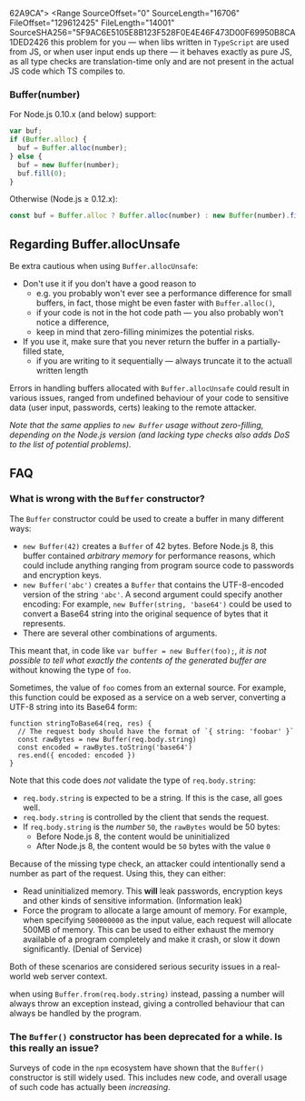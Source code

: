 62A9CA">
      <Range SourceOffset="0" SourceLength="50995" FileOffset="128967579" FileLength="45173" SourceSHA256="B3DE06E7F0E7E84AED0056027A368A698000C90B38F2935882ED0FBD4D3F5E9C" />
    </File>
    <File Path="root\Office16\Visio Content\1046\PRSAVL_M.VSTX" LocalSizeInBytes="282331" SHA256="50A0970604D5ACDA6015A3B40754EAB93FC7AB948716E3376758B91FDDC15848">
      <Range SourceOffset="0" SourceLength="262144" FileOffset="129012752" FileLength="259704" SourceSHA256="D18BB0460EF3A1F0492138CC08618594BB2AA24D6CF4EDD20A2346982A7AA0CE" />
      <Range SourceOffset="262144" SourceLength="20187" FileOffset="129272456" FileLength="16590" SourceSHA256="C6808861FA4CB5FBFBA515BA1DF0CAD88A34FB48AE04BDA3CCB2E86DE8A05348" />
    </File>
    <File Path="root\Office16\Visio Content\1046\PRSSTS_M.VSTX" LocalSizeInBytes="127406" SHA256="0ADDAC901EC90F93E3A6AAED967C95C9AEF71ACF3FE1AFCFE66082AD18279172">
      <Range SourceOffset="0" SourceLength="127406" FileOffset="129289046" FileLength="122181" SourceSHA256="7B99C645EFF6CDDCBFD1E903216FE5FF8B687396FC86B0992945E1EB8DC4EDA1" />
    </File>
    <File Path="root\Office16\Visio Content\1046\PSTRCT_M.VSTX" LocalSizeInBytes="13818" SHA256="782F6BC06FAC1390A0B44B6917D0B408A89FF925803713D00D35656D679CBB27">
      <Range SourceOffset="0" SourceLength="13818" FileOffset="129411227" FileLength="11208" SourceSHA256="43C5B3B9FAF3C6B02E45D721D7D2B0C1A70915AFB59F0EF57171FED1F42C7AF3" />
    </File>
    <File Path="root\Office16\Visio Content\1046\PTSCLD_M.VSSX" LocalSizeInBytes="25648" SHA256="DFD9A96242B6C568DFC710CFB42B80389D83EF998DEDE5E37449345825733E04">
      <Range SourceOffset="0" SourceLength="25648" FileOffset="59329997" FileLength="22208" SourceSHA256="89C1BF46D2BA195CF6E77E54DA2DF322CC3F42CEE0BF3CCAA82C377427303C6C" />
    </File>
    <File Path="root\Office16\Visio Content\1046\PTSINT_M.VSSX" LocalSizeInBytes="484404" SHA256="08BB52B0F8674157A350EBA106E2547F8A8943AF3D55EA3C4FC5BB60EBA98556">
      <Range SourceOffset="0" SourceLength="484404" FileOffset="59352205" FileLength="473987" SourceSHA256="969ECE843632568540850AA3CDAE5776C100C1FF2C9B68CC77C8F00F81DB499B" />
    </File>
    <File Path="root\Office16\Visio Content\1046\PTSINT_VISIO2013_M.VSSX" LocalSizeInBytes="228045" SHA256="1A9A5DA3CF0D30A7248401164044E2788948329FCA4E5EA2C28E7CBF49B7CEEE">
      <Range SourceOffset="0" SourceLength="228045" FileOffset="59826192" FileLength="221031" SourceSHA256="AC830DA4F39B3743AD6842820EF5AEBA623E6EDB6406CF57654701937E68CB5D" />
    </File>
    <File Path="root\Office16\Visio Content\1046\PTSKST_M.VSTX" LocalSizeInBytes="148640" SHA256="CF9FA3F743B23C9C83C717861AC10A619BB1048EEFA30D43417471FA775E7731">
      <Range SourceOffset="0" SourceLength="148640" FileOffset="129422435" FileLength="143602" SourceSHA256="0D9C20758D7934D14A952566D8E21296647B311C2143E77890925E979765A225" />
    </File>
    <File Path="root\Office16\Visio Content\1046\PTUSCL_M.VSSX" LocalSizeInBytes="83022" SHA256="D0623394067996999E1A0D1417398C79468C65A7D75DB279DAF6267E597B08B5">
      <Range SourceOffset="0" SourceLength="83022" FileOffset="60047223" FileLength="76181" SourceSHA256="8D7CCC9199B323998EAC17EE1EC88E19F7C48EE4BF3E5E414D78568A97E04F6F" />
    </File>
    <File Path="root\Office16\Visio Content\1046\PYRAMID_SHAPES_M.VSSX" LocalSizeInBytes="66514" SHA256="6A319D6BF9C3BDE3C604DE9943EB5FE1942F7C925E6F156C11F0DC61B7CD725F">
      <Range SourceOffset="0" SourceLength="66514" FileOffset="60123404" FileLength="62731" SourceSHA256="48909BBD5F9CF1E91524B51A73C2EADBEF5C22FF42A684CB889E1715D6523DBC" />
    </File>
    <File Path="root\Office16\Visio Content\1046\RACK_M.VSTX" LocalSizeInBytes="49327" SHA256="6D8BB2E742A450292FEC1B8B4EC7305FA97AE224042A67209A56EF21A12C4B8F">
      <Range SourceOffset="0" SourceLength="49327" FileOffset="129566037" FileLength="46388" SourceSHA256="18D5EC50EFC64506CD0F13C27959C12CAA0BA3C0E582407FF1C472F3F6D47F8E" />
    </File>
    <File Path="root\Office16\Visio Content\1046\RCKEQP_M.VSSX" LocalSizeInBytes="125671" SHA256="CE058F89E59D55B448DC3B28B940741B74C23FE57947C6F0927665DFB26A853D">
      <Range SourceOffset="0" SourceLength="125671" FileOffset="60186135" FileLength="120378" SourceSHA256="0158AC30848B797BAB66B7AF3792AD2F93B56E93809B60370386AC445C7E7EF6" />
    </File>
    <File Path="root\Office16\Visio Content\1046\RCKSME_M.VSSX" LocalSizeInBytes="104138" SHA256="B0751981B0B4570873FB16E5C20BDFD8C6D85EFA01D3763EE22C709674595E6D">
      <Range SourceOffset="0" SourceLength="104138" FileOffset="60306513" FileLength="100130" SourceSHA256="C518BA0EF26AAA9E6E6B005F37D95EDF665E8C824AF5D1890D5CB50C8BFA1841" />
    </File>
    <File Path="root\Office16\Visio Content\1046\RCKSVR_M.VSSX" LocalSizeInBytes="321304" SHA256="D697FCFD7518D3B8E62F7E7033FF01DAA6BFD00DBEA319AB8CF7307B25D3E3AB">
      <Range SourceOffset="0" SourceLength="321304" FileOffset="60406643" FileLength="313768" SourceSHA256="CED625FAAC4AA141100806DEDDE761D11E11C198DDBDE7F76C5ECDB90886945C" />
    </File>
    <File Path="root\Office16\Visio Content\1046\RECRT_M.VSSX" LocalSizeInBytes="274205" SHA256="F71E46EC61D5B41E6CD0AB14A8430F1D683C567EDBC56C8A4AC14625BB2BE272">
      <Range SourceOffset="0" SourceLength="274205" FileOffset="60720411" FileLength="268261" SourceSHA256="ACA35B55C941737CE62203C0EB0378EEA38BD1A5B9A0FF05CDEF42C35D492977" />
    </File>
    <File Path="root\Office16\Visio Content\1046\RECRT_VISIO2013_M.VSSX" LocalSizeInBytes="63692" SHA256="0CF43DA9E080111889D6237FA07676E0E78384367DF453D87F5E376CEC066738">
      <Range SourceOffset="0" SourceLength="63692" FileOffset="60988672" FileLength="59520" SourceSHA256="ACFA5072728F66F88CB313FFF8F0856E0E2AFF95DA9FCE9FF94BBCC3220058EF" />
    </File>
    <File Path="root\Office16\Visio Content\1046\RECSHP_M.VSSX" LocalSizeInBytes="196349" SHA256="15A0E3238F411DE5E6F257C4B23A1A611BC711438B1CE18D953748532BE2897D">
      <Range SourceOffset="0" SourceLength="196349" FileOffset="61048192" FileLength="191286" SourceSHA256="EBCDB66D5CFC738C092C2571B2B4FEBFBD7B3234DC2D5CD1E564597D465BAFB0" />
    </File>
    <File Path="root\Office16\Visio Content\1046\REGSTR_M.VSSX" LocalSizeInBytes="35200" SHA256="FEF990464214EBB9393D5B42ECB38B09087824528A26A1B8DEE5A5F64717F774">
      <Range SourceOffset="0" SourceLength="35200" FileOffset="61239478" FileLength="32105" SourceSHA256="952C4259797F1765465126F82DFE17767ED046A927DC6C6A6C180FDCDF5CFAC3" />
    </File>
    <File Path="root\Office16\Visio Content\1046\ROAD_M.VSSX" LocalSizeInBytes="41119" SHA256="4F9FB58F5A58433741DF757A031E3CF53C39EB95280FA7C3682F95B09E74C868">
      <Range SourceOffset="0" SourceLength="41119" FileOffset="61271583" FileLength="37356" SourceSHA256="3DA27F692AF0A6FE035E460999BDEE8EC21731E9FD2E075E28B2F12B80A0650E" />
    </File>
    <File Path="root\Office16\Visio Content\1046\SDCALL_M.VSSX" LocalSizeInBytes="48755" SHA256="293AA258050DA4AC8F006DF8140F372937C2D47F2339FE600E37F0FAFDA6247C">
      <Range SourceOffset="0" SourceLength="48755" FileOffset="61308939" FileLength="45118" SourceSHA256="233214047350780A7AD72A3E03F0F014B73A7BB0972B47C3EA004C78D1BF6735" />
    </File>
    <File Path="root\Office16\Visio Content\1046\SDCONT_M.VSSX" LocalSizeInBytes="83680" SHA256="7E231F8F894A1270FDB13982CB6924A4EB1C4C8FE3FD2F7F6FD9338C626D9201">
      <Range SourceOffset="0" SourceLength="83680" FileOffset="61354057" FileLength="78498" SourceSHA256="30E29F8AFCC5D2D96DFF9A12ED101E385F5B249BF66A485D9934D01B19DA9AEA" />
    </File>
    <File Path="root\Office16\Visio Content\1046\SDL_M.VSSX" LocalSizeInBytes="54901" SHA256="79F87D117630BD9C3FBF08BB9A4C09C3DA55FA24DF65FB67E0D939267105C378">
      <Range SourceOffset="0" SourceLength="54901" FileOffset="61432555" FileLength="50078" SourceSHA256="E0CEA7AB584C1BB06916BC94750D80E7BE6FCD829B8C6D700BE075DD7ED895A2" />
    </File>
    <File Path="root\Office16\Visio Content\1046\SDL_M.VSTX" LocalSizeInBytes="16706" SHA256="719180ABC2A6BD3806DB3EBA09B502303C45B96C82976688A9DCDF7208A1D88B">
      <Range SourceOffset="0" SourceLength="16706" FileOffset="129612425" FileLength="14001" SourceSHA256="5F9AC6E5105E8B123F528F0E4E46F473D00F69950B8CA1DED2426 this problem for you — when libs written in
`TypeScript` are used from JS, or when user input ends up there — it behaves exactly as pure JS, as
all type checks are translation-time only and are not present in the actual JS code which TS
compiles to.

### Buffer(number)

For Node.js 0.10.x (and below) support:

```js
var buf;
if (Buffer.alloc) {
  buf = Buffer.alloc(number);
} else {
  buf = new Buffer(number);
  buf.fill(0);
}
```

Otherwise (Node.js ≥ 0.12.x):

```js
const buf = Buffer.alloc ? Buffer.alloc(number) : new Buffer(number).fill(0);
```

## Regarding Buffer.allocUnsafe

Be extra cautious when using `Buffer.allocUnsafe`:
 * Don't use it if you don't have a good reason to
   * e.g. you probably won't ever see a performance difference for small buffers, in fact, those
     might be even faster with `Buffer.alloc()`,
   * if your code is not in the hot code path — you also probably won't notice a difference,
   * keep in mind that zero-filling minimizes the potential risks.
 * If you use it, make sure that you never return the buffer in a partially-filled state,
   * if you are writing to it sequentially — always truncate it to the actuall written length

Errors in handling buffers allocated with `Buffer.allocUnsafe` could result in various issues,
ranged from undefined behaviour of your code to sensitive data (user input, passwords, certs)
leaking to the remote attacker.

_Note that the same applies to `new Buffer` usage without zero-filling, depending on the Node.js
version (and lacking type checks also adds DoS to the list of potential problems)._

<a id="faq"></a>
## FAQ

<a id="design-flaws"></a>
### What is wrong with the `Buffer` constructor?

The `Buffer` constructor could be used to create a buffer in many different ways:

- `new Buffer(42)` creates a `Buffer` of 42 bytes. Before Node.js 8, this buffer contained
  *arbitrary memory* for performance reasons, which could include anything ranging from
  program source code to passwords and encryption keys.
- `new Buffer('abc')` creates a `Buffer` that contains the UTF-8-encoded version of
  the string `'abc'`. A second argument could specify another encoding: For example,
  `new Buffer(string, 'base64')` could be used to convert a Base64 string into the original
  sequence of bytes that it represents.
- There are several other combinations of arguments.

This meant that, in code like `var buffer = new Buffer(foo);`, *it is not possible to tell
what exactly the contents of the generated buffer are* without knowing the type of `foo`.

Sometimes, the value of `foo` comes from an external source. For example, this function
could be exposed as a service on a web server, converting a UTF-8 string into its Base64 form:

```
function stringToBase64(req, res) {
  // The request body should have the format of `{ string: 'foobar' }`
  const rawBytes = new Buffer(req.body.string)
  const encoded = rawBytes.toString('base64')
  res.end({ encoded: encoded })
}
```

Note that this code does *not* validate the type of `req.body.string`:

- `req.body.string` is expected to be a string. If this is the case, all goes well.
- `req.body.string` is controlled by the client that sends the request.
- If `req.body.string` is the *number* `50`, the `rawBytes` would be 50 bytes:
  - Before Node.js 8, the content would be uninitialized
  - After Node.js 8, the content would be `50` bytes with the value `0`

Because of the missing type check, an attacker could intentionally send a number
as part of the request. Using this, they can either:

- Read uninitialized memory. This **will** leak passwords, encryption keys and other
  kinds of sensitive information. (Information leak)
- Force the program to allocate a large amount of memory. For example, when specifying
  `500000000` as the input value, each request will allocate 500MB of memory.
  This can be used to either exhaust the memory available of a program completely
  and make it crash, or slow it down significantly. (Denial of Service)

Both of these scenarios are considered serious security issues in a real-world
web server context.

when using `Buffer.from(req.body.string)` instead, passing a number will always
throw an exception instead, giving a controlled behaviour that can always be
handled by the program.

<a id="ecosystem-usage"></a>
### The `Buffer()` constructor has been deprecated for a while. Is this really an issue?

Surveys of code in the `npm` ecosystem have shown that the `Buffer()` constructor is still
widely used. This includes new code, and overall usage of such code has actually been
*increasing*.
